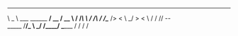 


_______                  ________  ______  
\   _  \ ___  ______  __/   __   \/  __  \ 
/  /_\  \\  \/  /\  \/ /\____    />      < 
\  \_/   \>    <  \   /    /    //   --   \
 \_____  /__/\_ \  \_/    /____/ \______  /
       \/      \/                       \/ 
